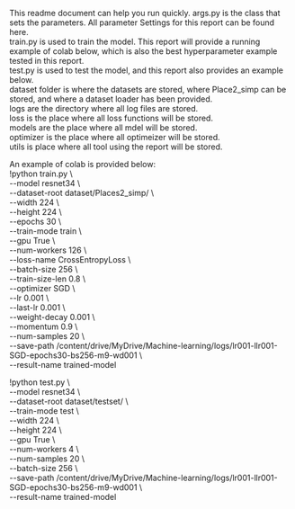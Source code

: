 This readme document can help you run quickly.
args.py is the class that sets the parameters. All parameter Settings for this report can be found here.\
train.py is used to train the model. This report will provide a running example of colab below, which is also the best hyperparameter example tested in this report.\
test.py is used to test the model, and this report also provides an example below.\
dataset folder is where the datasets are stored, where Place2_simp can be stored, and where a dataset loader has been provided.\
logs are the directory where all log files are stored.\
loss is the place where all loss functions will be stored.\
models are the place where all mdel will be stored.\
optimizer is the place where all optimeizer will be stored.\
utils is place where all tool using the report will be stored.

An example of colab is provided below: \
!python train.py \\ \
--model resnet34 \\ \
--dataset-root dataset/Places2_simp/ \\ \
--width 224 \\ \
--height 224 \\ \
--epochs 30 \\ \
--train-mode train \\ \
--gpu True \\ \
--num-workers 126 \\ \
--loss-name CrossEntropyLoss \\ \
--batch-size 256 \\ \
--train-size-len 0.8 \\ \
--optimizer SGD \\ \
--lr 0.001 \\ \
--last-lr 0.001 \\ \
--weight-decay 0.001 \\ \
--momentum 0.9 \\ \
--num-samples 20 \\ \
--save-path /content/drive/MyDrive/Machine-learning/logs/lr001-llr001-SGD-epochs30-bs256-m9-wd001 \\ \
--result-name trained-model

!python test.py \\ \
--model resnet34 \\ \
--dataset-root dataset/testset/ \\ \
--train-mode test \\ \
--width 224 \\ \
--height 224 \\ \
--gpu True \\ \
--num-workers 4 \\ \
--num-samples 20 \\ \
--batch-size 256 \\ \
--save-path /content/drive/MyDrive/Machine-learning/logs/lr001-llr001-SGD-epochs30-bs256-m9-wd001 \\ \
--result-name trained-model
